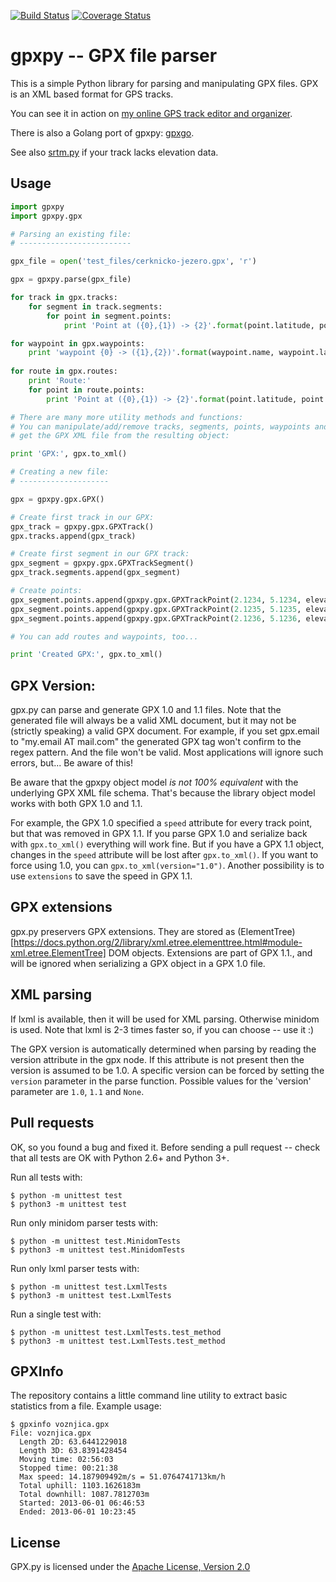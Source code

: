 [![Build Status](https://api.travis-ci.org/tkrajina/gpxpy.svg)](https://travis-ci.org/tkrajina/gpxpy)
[![Coverage Status](https://coveralls.io/repos/github/tkrajina/gpxpy/badge.svg?branch=master)](https://coveralls.io/github/tkrajina/gpxpy?branch=master)

# gpxpy -- GPX file parser

This is a simple Python library for parsing and manipulating GPX files. GPX is an XML based format for GPS tracks.

You can see it in action on [my online GPS track editor and organizer](http://www.trackprofiler.com).

There is also a Golang port of gpxpy: [gpxgo](http://github.com/tkrajina/gpxgo).

See also [srtm.py](https://github.com/tkrajina/srtm.py) if your track lacks elevation data.

## Usage

```python
import gpxpy
import gpxpy.gpx

# Parsing an existing file:
# -------------------------

gpx_file = open('test_files/cerknicko-jezero.gpx', 'r')

gpx = gpxpy.parse(gpx_file)

for track in gpx.tracks:
    for segment in track.segments:
        for point in segment.points:
            print 'Point at ({0},{1}) -> {2}'.format(point.latitude, point.longitude, point.elevation)

for waypoint in gpx.waypoints:
    print 'waypoint {0} -> ({1},{2})'.format(waypoint.name, waypoint.latitude, waypoint.longitude)
    
for route in gpx.routes:
    print 'Route:'
    for point in route.points:
        print 'Point at ({0},{1}) -> {2}'.format(point.latitude, point.longitude, point.elevation)

# There are many more utility methods and functions:
# You can manipulate/add/remove tracks, segments, points, waypoints and routes and
# get the GPX XML file from the resulting object:

print 'GPX:', gpx.to_xml()

# Creating a new file:
# --------------------

gpx = gpxpy.gpx.GPX()

# Create first track in our GPX:
gpx_track = gpxpy.gpx.GPXTrack()
gpx.tracks.append(gpx_track)

# Create first segment in our GPX track:
gpx_segment = gpxpy.gpx.GPXTrackSegment()
gpx_track.segments.append(gpx_segment)

# Create points:
gpx_segment.points.append(gpxpy.gpx.GPXTrackPoint(2.1234, 5.1234, elevation=1234))
gpx_segment.points.append(gpxpy.gpx.GPXTrackPoint(2.1235, 5.1235, elevation=1235))
gpx_segment.points.append(gpxpy.gpx.GPXTrackPoint(2.1236, 5.1236, elevation=1236))

# You can add routes and waypoints, too...

print 'Created GPX:', gpx.to_xml()
```

## GPX Version:

gpx.py can parse and generate GPX 1.0 and 1.1 files. Note that the generated file will always be a valid XML document, but it may not be (strictly speaking) a valid GPX document. For example, if you set gpx.email to "my.email AT mail.com" the generated GPX tag won't confirm to the regex pattern. And the file won't be valid. Most applications will ignore such errors, but... Be aware of this!

Be aware that the gpxpy object model *is not 100% equivalent* with the underlying GPX XML file schema. That's because the library object model works with both GPX 1.0 and 1.1.

For example, the GPX 1.0 specified a `speed` attribute for every track point, but that was removed in GPX 1.1. If you parse GPX 1.0 and serialize back with `gpx.to_xml()` everything will work fine. But if you have a GPX 1.1 object, changes in the `speed` attribute will be lost after `gpx.to_xml()`. If you want to force using 1.0, you can `gpx.to_xml(version="1.0")`. Another possibility is to use `extensions` to save the speed in GPX 1.1.

## GPX extensions

gpx.py preservers GPX extensions. They are stored as (ElementTree)[https://docs.python.org/2/library/xml.etree.elementtree.html#module-xml.etree.ElementTree] DOM objects. Extensions are part of GPX 1.1., and will be ignored when serializing a GPX object in a GPX 1.0 file.

## XML parsing

If lxml is available, then it will be used for XML parsing.
Otherwise minidom is used.
Note that lxml is 2-3 times faster so, if you can choose -- use it :)

The GPX version is automatically determined when parsing by reading the version attribute in the gpx node. If this attribute is not present then the version is assumed to be 1.0. A specific version can be forced by setting the `version` parameter in the parse function. Possible values for the 'version' parameter are `1.0`, `1.1` and `None`.

## Pull requests

OK, so you found a bug and fixed it. Before sending a pull request -- check that all tests are OK with Python 2.6+ and Python 3+.

Run all tests with:

    $ python -m unittest test
    $ python3 -m unittest test

Run only minidom parser tests with:

    $ python -m unittest test.MinidomTests
    $ python3 -m unittest test.MinidomTests

Run only lxml parser tests with:

    $ python -m unittest test.LxmlTests
    $ python3 -m unittest test.LxmlTests

Run a single test with:

    $ python -m unittest test.LxmlTests.test_method
    $ python3 -m unittest test.LxmlTests.test_method

## GPXInfo

The repository contains a little command line utility to extract basic statistics from a file.
Example usage:

    $ gpxinfo voznjica.gpx 
    File: voznjica.gpx
      Length 2D: 63.6441229018
      Length 3D: 63.8391428454
      Moving time: 02:56:03
      Stopped time: 00:21:38
      Max speed: 14.187909492m/s = 51.0764741713km/h
      Total uphill: 1103.1626183m
      Total downhill: 1087.7812703m
      Started: 2013-06-01 06:46:53
      Ended: 2013-06-01 10:23:45

## License

GPX.py is licensed under the [Apache License, Version 2.0](http://www.apache.org/licenses/LICENSE-2.0)

